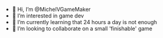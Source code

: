 - 👋 Hi, I’m @MichelVGameMaker
- 👀 I’m interested in game dev
- 🌱 I’m currently learning that 24 hours a day is not enough
- 💞️ I’m looking to collaborate on a small 'finishable' game

<!---
MichelVGameMaker/MichelVGameMaker is a ✨ special ✨ repository because its `README.md` (this file) appears on your GitHub profile.
You can click the Preview link to take a look at your changes.
--->

